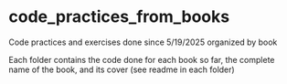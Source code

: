 # code_practices_from_books

Code practices and exercises done since 5/19/2025 organized by book

Each folder contains the code done for each book so far, the complete name of the book, and its cover (see readme in each folder)
